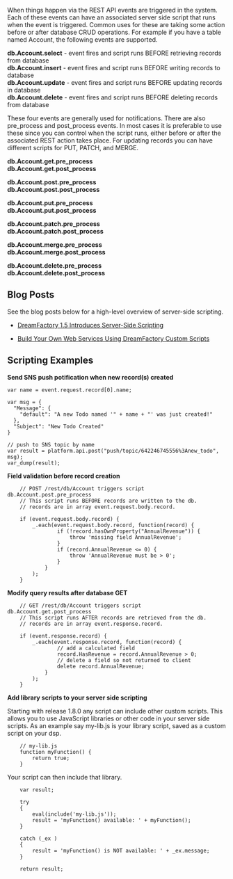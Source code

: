 When things happen via the REST API events are triggered in the system. Each of these events can have an associated server side script that runs when the event is triggered. Common uses for these are taking some action before or after database CRUD operations. For example if you have a table named Account, the following events are supported.

**db.Account.select** - event fires and script runs BEFORE retrieving records from database  
**db.Account.insert** - event fires and script runs BEFORE writing records to database  
**db.Account.update** - event fires and script runs BEFORE updating records in database  
**db.Account.delete** - event fires and script runs BEFORE deleting records from database  

These four events are generally used for notifications. There are also pre_process and post_process events. In most cases it is preferable to use these since you can control when the script runs, either before or after the associated REST action takes place. For updating records you can have different scripts for PUT, PATCH, and MERGE.

**db.Account.get.pre_process**  
**db.Account.get.post_process**  

**db.Account.post.pre_process**  
**db.Account.post.post_process**  

**db.Account.put.pre_process**  
**db.Account.put.post_process**  

**db.Account.patch.pre_process**  
**db.Account.patch.post_process**  

**db.Account.merge.pre_process**  
**db.Account.merge.post_process**  

**db.Account.delete.pre_process**  
**db.Account.delete.post_process**  

## Blog Posts

See the blog posts below for a high-level overview of server-side scripting.

* [DreamFactory 1.5 Introduces Server-Side Scripting](http://blog.dreamfactory.com/dreamfactory-introduces-server-side-scripting)

* [Build Your Own Web Services Using DreamFactory Custom Scripts](http://blog.dreamfactory.com/build-your-own-web-services-using-dreamfactory-custom-scripts)

## Scripting Examples

**Send SNS push potification when new record(s) created**

```
var name = event.request.record[0].name;

var msg = {
  "Message": {
    "default": "A new Todo named '" + name + "' was just created!"
  },
  "Subject": "New Todo Created"
}

// push to SNS topic by name
var result = platform.api.post("push/topic/642246745556%3Anew_todo", msg);
var_dump(result);

```

**Field validation before record creation**

```
	// POST /rest/db/Account triggers script db.Account.post.pre_process
	// This script runs BEFORE records are written to the db.
	// records are in array event.request.body.record.
	
	if (event.request.body.record) {
    	_.each(event.request.body.record, function(record) {
            	if (!record.hasOwnProperty("AnnualRevenue")) { 
    				throw 'missing field AnnualRevenue';
				}
				if (record.AnnualRevenue <= 0) { 
    				throw 'AnnualRevenue must be > 0';
				}
        	}
    	);
	}

```
**Modify query results after database GET**

```
	// GET /rest/db/Account triggers script db.Account.get.post_process
	// This script runs AFTER records are retrieved from the db.
	// records are in array event.response.record.

	if (event.response.record) {
    	_.each(event.response.record, function(record) {
            	// add a calculated field
            	record.HasRevenue = record.AnnualRevenue > 0;
            	// delete a field so not returned to client
            	delete record.AnnualRevenue;
        	}
    	);
	}

```
**Add library scripts to your server side scripting**

Starting with release 1.8.0 any script can include other custom scripts.  This allows you to use JavaScript libraries or other code in your server side scripts. As an example say my-lib.js is your library script, saved as a custom script on your dsp.
```
    // my-lib.js
    function myFunction() {
        return true;
    }
```

Your script can then include that library.
```
    var result;
    
    try
    {
        eval(include('my-lib.js'));
        result = 'myFunction() available: ' + myFunction();
    } 

    catch (_ex )
    {
        result = 'myFunction() is NOT available: ' + _ex.message;
    }
    
    return result;
```